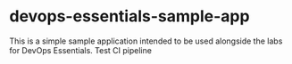 # devops-essentials-sample-app

This is a simple sample application intended to be used alongside the labs for DevOps Essentials.
Test CI pipeline
